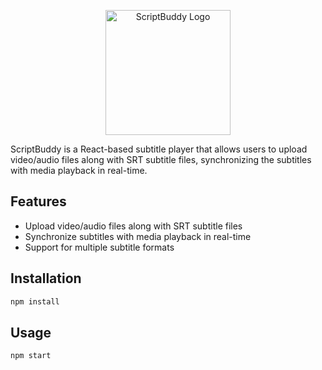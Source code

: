<p align="center">
  <img src="assets/logo.png" alt="ScriptBuddy Logo" width="200"/>
</p>

ScriptBuddy is a React-based subtitle player that allows users to upload video/audio files along with SRT subtitle files, synchronizing the subtitles with media playback in real-time.

## Features

- Upload video/audio files along with SRT subtitle files
- Synchronize subtitles with media playback in real-time
- Support for multiple subtitle formats

## Installation

```bash
npm install
```

## Usage

```bash
npm start
```